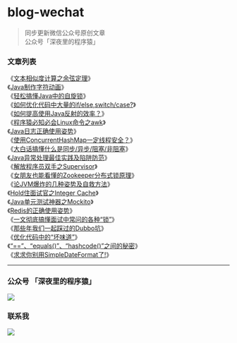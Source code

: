 # blog-wechat

> 同步更新微信公众号原创文章  
> 公众号「深夜里的程序猿」


### 文章列表

《[文本相似度计算之余弦定理](/article/文本相似度计算之余弦定理.md)》   
《[Java制作字符动画](/article/Java制作字符动画.md)》   
《[轻松搞懂Java中的自旋锁](/article/轻松搞懂Java中的自旋锁.md)》   
《[如何优化代码中大量的if/else,switch/case?](/article/如何优化代码中大量的‘ifelse’、‘switchcase’.md)》  
《[如何提高使用Java反射的效率？](/article/如何提高使用Java反射的效率？.md)》  
《[程序猿必知必会Linux命令之awk](/article/程序猿必知必会Linux命令之awk.md)》  
《[Java日志正确使用姿势](/article/Java日志正确使用姿势.md)》  
《[使用ConcurrentHashMap一定线程安全？](/article/使用ConcurrentHashMap一定线程安全？.md)》  
《[大白话搞懂什么是同步/异步/阻塞/非阻塞](/article/大白话搞懂什么是同步,异步,阻塞,非阻塞.md)》  
《[Java异常处理最佳实践及陷阱防范](/article/Java异常处理最佳实践及陷阱防范.md)》  
《[解放程序员双手之Supervisor](/article/解放程序员双手之Supervisor.md)》  
《[女朋友也能看懂的Zookeeper分布式锁原理](/article/女朋友也能看懂的Zookeeper分布式锁原理.md)》  
《[论JVM爆炸的几种姿势及自救方法](/article/论JVM爆炸的几种姿势及自救方法.md)》   
《[Hold住面试官之Integer Cache](/article/Hold住面试官之IntegerCache.md)》   
《[Java单元测试神器之Mockito](/article/Java单元测试神器之Mockito.md)》   
《[Redis的正确使用姿势](/article/Redis的正确使用姿势.md)》   
《[一文彻底搞懂面试中常问的各种“锁”](/article/一文彻底搞懂面试中常问的各种“锁”.md)》   
《[那些年我们一起踩过的Dubbo坑](/article/那些年我们一起踩过的Dubbo坑.md)》   
《[优化代码中的“坏味道”](/article/优化代码中的“坏味道”.md)》   
《[“==”、“equals()”、“hashcode()”之间的秘密](/article/“==”、“equals()”、“hashcode()”之间的秘密.md)》   
《[求求你别用SimpleDateFormat了!](/article/求求你别用SimpleDateFormat了!.md)》   

---
  
### 公众号 「深夜里的程序猿」
![](/resource/qrcode.png) 

### 联系我
![](/resource/mp.png) 



